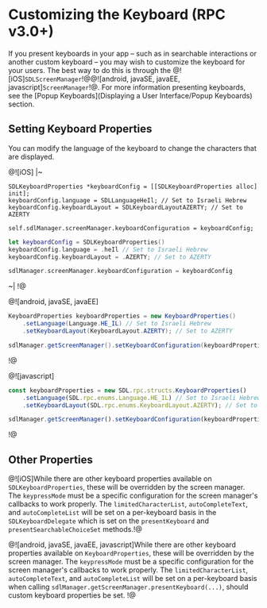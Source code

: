 # Customizing the Keyboard (RPC v3.0+)
If you present keyboards in your app – such as in searchable interactions or another custom keyboard – you may wish to customize the keyboard for your users. The best way to do this is through the @![iOS]`SDLScreenManager`!@@![android, javaSE, javaEE, javascript]`ScreenManager`!@. For more information presenting keyboards, see the [Popup Keyboards](Displaying a User Interface/Popup Keyboards) section.


## Setting Keyboard Properties
You can modify the language of the keyboard to change the characters that are displayed.

@![iOS]
|~
```objc
SDLKeyboardProperties *keyboardConfig = [[SDLKeyboardProperties alloc] init];
keyboardConfig.language = SDLLanguageHeIl; // Set to Israeli Hebrew
keyboardConfig.keyboardLayout = SDLKeyboardLayoutAZERTY; // Set to AZERTY

self.sdlManager.screenManager.keyboardConfiguration = keyboardConfig;
```
```swift
let keyboardConfig = SDLKeyboardProperties()
keyboardConfig.language = .heIl // Set to Israeli Hebrew
keyboardConfig.keyboardLayout = .AZERTY; // Set to AZERTY

sdlManager.screenManager.keyboardConfiguration = keyboardConfig
```
~|
!@

@![android, javaSE, javaEE]
```java
KeyboardProperties keyboardProperties = new KeyboardProperties()
    .setLanguage(Language.HE_IL) // Set to Israeli Hebrew
    .setKeyboardLayout(KeyboardLayout.AZERTY); // Set to AZERTY

sdlManager.getScreenManager().setKeyboardConfiguration(keyboardProperties);
```
!@

@![javascript]
```js
const keyboardProperties = new SDL.rpc.structs.KeyboardProperties()
    .setLanguage(SDL.rpc.enums.Language.HE_IL) // Set to Israeli Hebrew
    .setKeyboardLayout(SDL.rpc.enums.KeyboardLayout.AZERTY); // Set to AZERTY

sdlManager.getScreenManager().setKeyboardConfiguration(keyboardProperties);
```
!@

## Other Properties
@![iOS]While there are other keyboard properties available on `SDLKeyboardProperties`, these will be overridden by the screen manager. The `keypressMode` must be a specific configuration for the screen manager's callbacks to work properly. The `limitedCharacterList`, `autoCompleteText`, and `autoCompleteList` will be set on a per-keyboard basis in the `SDLKeyboardDelegate` which is set on the `presentKeyboard` and `presentSearchableChoiceSet` methods.!@


@![android, javaSE, javaEE, javascript]While there are other keyboard properties available on `KeyboardProperties`, these will be overridden by the screen manager. The `keypressMode` must be a specific configuration for the screen manager's callbacks to work properly. The `limitedCharacterList`, `autoCompleteText`, and `autoCompleteList` will be set on a per-keyboard basis when calling `sdlManager.getScreenManager.presentKeyboard(...)`, should custom keyboard properties be set. !@
